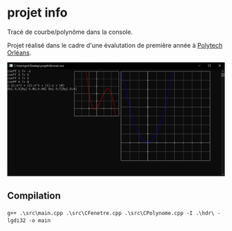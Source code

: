 # projet info
Tracé de courbe/polynôme dans la console.

Projet réalisé dans le cadre d'une évalutation de première année à [Polytech Orléans](https://www.univ-orleans.fr/fr/polytech).

![screenshot_résultat](screenshot_resultat.png)

## Compilation
`g++ .\src\main.cpp .\src\CFenetre.cpp .\src\CPolynome.cpp -I .\hdr\ -lgdi32 -o main`
